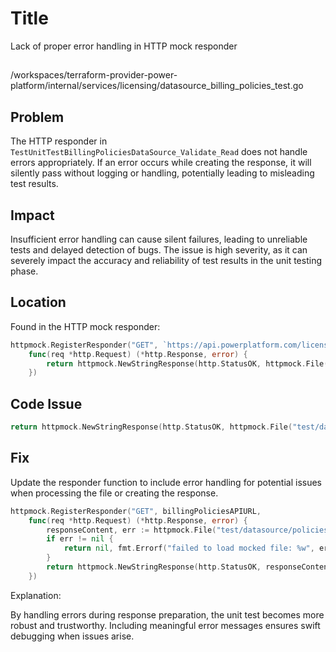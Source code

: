 # Title

Lack of proper error handling in HTTP mock responder

##

/workspaces/terraform-provider-power-platform/internal/services/licensing/datasource_billing_policies_test.go

## Problem

The HTTP responder in `TestUnitTestBillingPoliciesDataSource_Validate_Read` does not handle errors appropriately. If an error occurs while creating the response, it will silently pass without logging or handling, potentially leading to misleading test results.

## Impact

Insufficient error handling can cause silent failures, leading to unreliable tests and delayed detection of bugs. The issue is high severity, as it can severely impact the accuracy and reliability of test results in the unit testing phase.

## Location

Found in the HTTP mock responder:

```go
httpmock.RegisterResponder("GET", `https://api.powerplatform.com/licensing/billingPolicies?api-version=2022-03-01-preview`,
    func(req *http.Request) (*http.Response, error) {
        return httpmock.NewStringResponse(http.StatusOK, httpmock.File("test/datasource/policies/get_billing_policies.json").String()), nil
    })
```

## Code Issue

```go
return httpmock.NewStringResponse(http.StatusOK, httpmock.File("test/datasource/policies/get_billing_policies.json").String()), nil
```

## Fix

Update the responder function to include error handling for potential issues when processing the file or creating the response.

```go
httpmock.RegisterResponder("GET", billingPoliciesAPIURL,
    func(req *http.Request) (*http.Response, error) {
        responseContent, err := httpmock.File("test/datasource/policies/get_billing_policies.json").String()
        if err != nil {
            return nil, fmt.Errorf("failed to load mocked file: %w", err)
        }
        return httpmock.NewStringResponse(http.StatusOK, responseContent), nil
    })
```

Explanation:

By handling errors during response preparation, the unit test becomes more robust and trustworthy. Including meaningful error messages ensures swift debugging when issues arise.